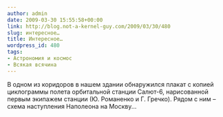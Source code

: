 ```yaml
---
author: admin
date: 2009-03-30 15:55:58+00:00
link: http://blog.not-a-kernel-guy.com/2009/03/30/480
slug: интересное…
title: Интересное…
wordpress_id: 480
tags:
- Астрономия и космос
- Всякая всячина
---
```


В одном из коридоров в нашем здании обнаружился плакат с копией циклограммы полета орбитальной станции Салют-6, нарисованной первым экипажем станции (Ю. Романенко и Г. Гречко). Рядом с ним – схема наступления Наполеона на Москву...
